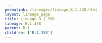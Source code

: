 ```yaml
---
permalink: /lineages/lineage_B.1.358.html
layout: lineage_page
title: Lineage B.1.358
lineage: B.1.358
parent: B.1
children: ['B.1.358']
---
```

